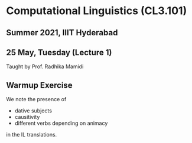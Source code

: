 # Computational Linguistics (CL3.101)
## Summer 2021, IIIT Hyderabad
## 25 May, Tuesday (Lecture 1)

Taught by Prof. Radhika Mamidi

## Warmup Exercise
We note the presence of

* dative subjects
* causitivity
* different verbs depending on animacy

in the IL translations.
